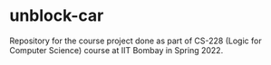 # unblock-car
Repository for the course project done as part of CS-228 (Logic for Computer Science) course at IIT Bombay in Spring 2022.
